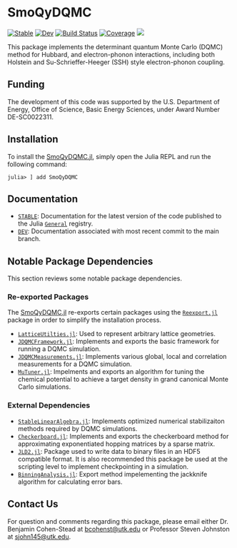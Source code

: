 # SmoQyDQMC

[![Stable](https://img.shields.io/badge/docs-stable-blue.svg)](https://SmoQySuite.github.io/SmoQyDQMC.jl/stable/)
[![Dev](https://img.shields.io/badge/docs-dev-blue.svg)](https://SmoQySuite.github.io/SmoQyDQMC.jl/dev/)
[![Build Status](https://github.com/SmoQySuite/SmoQyDQMC.jl/actions/workflows/CI.yml/badge.svg?branch=main)](https://github.com/SmoQySuite/SmoQyDQMC.jl/actions/workflows/CI.yml?query=branch%3Amain)
[![Coverage](https://codecov.io/gh/SmoQySuite/SmoQyDQMC.jl/branch/main/graph/badge.svg)](https://codecov.io/gh/SmoQySuite/SmoQyDQMC.jl)
![](https://img.shields.io/badge/Lifecycle-Maturing-007EC6g)

This package implements the determinant quantum Monte Carlo (DQMC) method for Hubbard,
and electron-phonon interactions, including both Holstein and Su-Schrieffer-Heeger (SSH) style
electron-phonon coupling.

## Funding

The development of this code was supported by the U.S. Department of Energy, Office of Science, Basic Energy Sciences,
under Award Number DE-SC0022311.

## Installation

To install the [SmoQyDQMC.jl](https://github.com/SmoQySuite/SmoQyDQMC.jl),
simply open the Julia REPL and run the following command:
```
julia> ] add SmoQyDQMC
```

## Documentation

- [`STABLE`](https://SmoQySuite.github.io/SmoQyDQMC.jl/stable/): Documentation for the latest version of the code published to the Julia [`General`](https://github.com/JuliaRegistries/General.git) registry.
- [`DEV`](https://SmoQySuite.github.io/SmoQyDQMC.jl/dev/): Documentation associated with most recent commit to the main branch.

## Notable Package Dependencies

This section reviews some notable package dependencies.

### Re-exported Packages

The [SmoQyDQMC.jl](https://github.com/SmoQySuite/SmoQyDQMC.jl) re-exports certain packages using
the [`Reexport.jl`](https://github.com/simonster/Reexport.jl.git) package in order to simplify the installation process.

- [`LatticeUtilties.jl`](https://github.com/cohensbw/LatticeUtilities.jl.git): Used to represent arbitrary lattice geometries.
- [`JDQMCFramework.jl`](https://github.com/SmoQySuite/JDQMCFramework.jl.git): Implements and exports the basic framework for running a DQMC simulation.
- [`JDQMCMeasurements.jl`](https://github.com/SmoQySuite/JDQMCMeasurements.jl.git): Implements various global, local and correlation measurements for a DQMC simulation.
- [`MuTuner.jl`](https://github.com/cohensbw/MuTuner.jl.git): Impelments and exports an algorithm for tuning the chemical potential to achieve a target density in grand canonical Monte Carlo simulations.

### External Dependencies

- [`StableLinearAlgebra.jl`](https://github.com/cohensbw/StableLinearAlgebra.jl.git): Implements optimized numerical stabilizaiton methods required by DQMC simulations.
- [`Checkerboard.jl`](https://github.com/cohensbw/Checkerboard.jl.git): Implements and exports the checkerboard method for approximating exponentiated hopping matrices by a sparse matrix.
- [`JLD2.jl`](https://github.com/JuliaIO/JLD2.jl.git): Package used to write data to binary files in an HDF5 compatible format. It is also recommended this package be used at the scripting level to implement checkpointing in a simulation.
- [`BinningAnalysis.jl`](https://github.com/carstenbauer/BinningAnalysis.jl.git): Export method impelementing the jackknife algorithm for calculating error bars.

## Contact Us

For question and comments regarding this package, please email either Dr. Benjamin Cohen-Stead at [bcohenst@utk.edu](mailto:bcohenst@utk.edu) or Professor Steven Johnston at [sjohn145@utk.edu](mailto:sjohn145@utk.edu).